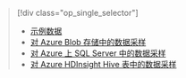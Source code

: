 > [!div class="op_single_selector"]
> * [示例数据](../articles/machine-learning/machine-learning-data-science-sample-data.md)
> * [对 Azure Blob 存储中的数据采样](../articles/machine-learning/machine-learning-data-science-sample-data-blob.md)
> * [对 Azure 上 SQL Server 中的数据采样](../articles/machine-learning/machine-learning-data-science-sample-data-sql-server.md)
> * [对 Azure HDInsight Hive 表中的数据采样](../articles/machine-learning/machine-learning-data-science-sample-data-hive.md)
> 
> 

